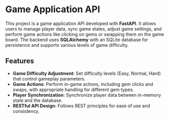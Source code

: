 # Game Application API

This project is a game application API developed with **FastAPI**. It allows users to manage player data, sync game states, adjust game settings, and perform game actions like clicking on gems or swapping them on the game board. The backend uses **SQLAlchemy** with an SQLite database for persistence and supports various levels of game difficulty.

## Features

- **Game Difficulty Adjustment**: Set difficulty levels (Easy, Normal, Hard) that control gameplay parameters.
- **Game Actions**: Perform in-game actions, including gem clicks and swaps, with appropriate handling for different gem types.
- **Player Synchronization**: Synchronize player data between in-memory state and the database.
- **RESTful API Design**: Follows REST principles for ease of use and consistency.
